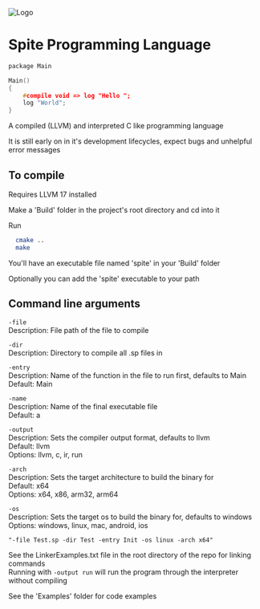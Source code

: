 
![Logo](https://raw.githubusercontent.com/MichaelEstes/Spite/refs/heads/main/spite.ico)


# Spite Programming Language


```c
package Main

Main()
{
	#compile void => log "Hello ";
	log "World";
}
```


A compiled (LLVM) and interpreted C like programming language

It is still early on in it's development lifecycles, expect bugs and unhelpful error messages
## To compile

Requires LLVM 17 installed

Make a 'Build' folder in the project's root directory and cd into it

Run
```bash
  cmake ..
  make
```

You'll have an executable file named 'spite' in your 'Build' folder

Optionally you can add the 'spite' executable to your path

## Command line arguments

`-file`  
Description: File path of the file to compile  

`-dir`  
Description: Directory to compile all .sp files in  

`-entry`  
Description: Name of the function in the file to run first, defaults to Main  
Default: Main

`-name`  
Description: Name of the final executable file  
Default: a

`-output`  
Description: Sets the compiler output format, defaults to llvm  
Default: llvm  
Options: llvm, c, ir, run  

`-arch`  
Description: Sets the target architecture to build the binary for  
Default: x64  
Options: x64, x86, arm32, arm64  

`-os`  
Description: Sets the target os to build the binary for, defaults to windows  
Options: windows, linux, mac, android, ios  


`"-file Test.sp -dir Test -entry Init -os linux -arch x64"`

See the LinkerExamples.txt file in the root directory of the repo for linking commands  
Running with `-output run` will run the program through the interpreter without compiling

See the 'Examples' folder for code examples